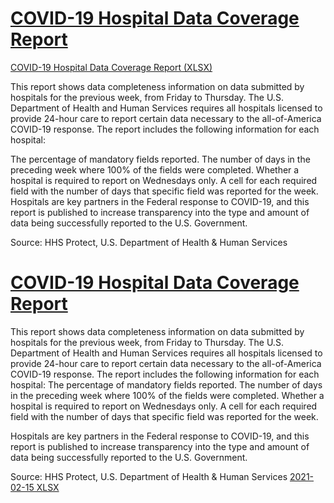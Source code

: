 # [COVID-19 Hospital Data Coverage Report](https://healthdata.gov/dataset/covid-19-hospital-data-coverage-report)  

[COVID-19 Hospital Data Coverage Report (XLSX)](https://healthdata.gov/sites/default/files/20201123_Hospital%20Data%20Coverage%20Report.xlsx)  


This report shows data completeness information on data submitted by hospitals for the previous week, from Friday to Thursday. The U.S. Department of Health and Human Services requires all hospitals licensed to provide 24-hour care to report certain data necessary to the all-of-America COVID-19 response. The report includes the following information for each hospital:

The percentage of mandatory fields reported.
The number of days in the preceding week where 100% of the fields were completed.
Whether a hospital is required to report on Wednesdays only.
A cell for each required field with the number of days that specific field was reported for the week.
Hospitals are key partners in the Federal response to COVID-19, and this report is published to increase transparency into the type and amount of data being successfully reported to the U.S. Government.

Source: HHS Protect, U.S. Department of Health & Human Services

# [COVID-19 Hospital Data Coverage Report](https://healthdata.gov/dataset/covid-19-hospital-data-coverage-report)  

This report shows data completeness information on data submitted by hospitals for the previous week, from Friday to Thursday. The U.S. Department of Health and Human Services requires all hospitals licensed to provide 24-hour care to report certain data necessary to the all-of-America COVID-19 response. The report includes the following information for each hospital:
  The percentage of mandatory fields reported.
  The number of days in the preceding week where 100% of the fields were completed.
  Whether a hospital is required to report on Wednesdays only.
  A cell for each required field with the number of days that specific field was reported for the week.

Hospitals are key partners in the Federal response to COVID-19, and this report is published to increase transparency into the type and amount of data being successfully reported to the U.S. Government.

Source: HHS Protect, U.S. Department of Health & Human Services
[2021-02-15 XLSX](https://healthdata.gov/sites/default/files/20210215_Hospital%20Data%20Coverage%20Report.xlsx)  
